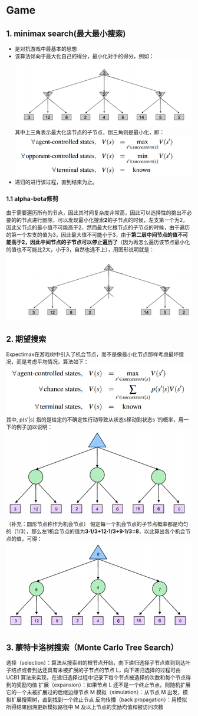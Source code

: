 # Game
## 1. minimax search(最大最小搜索)
- 是对抗游戏中最基本的思想
- 该算法倾向于最大化自己的得分，最小化对手的得分，例如：
  ![alt text](./img/image.png)
  其中上三角表示最大化该节点的子节点，倒三角则是最小化，即：
  ![alt text](./img/image-1.png)
- 递归的进行该过程，直到结束为止。
### 1.1 alpha-beta修剪
由于需要遍历所有的节点，因此其时间复杂度非常高，因此可以选择性的挑出不必要的的节点进行删除，可以发现最小化搜索**2**的子节点的时候，左支第一个为2，因此父节点的最小值不可能高于2，然而最大化根节点的子节点的时候，由于遍历的第一个左支的值为3，因此最大值不可能小于3，由于**第二层中间节点的值不可能高于2，因此中间节点的子节点可以停止遍历了**（因为再怎么遍历该节点最小化的值也不可能比2大，小于3，自然也选不上），用图形说明就是：
![alt text](./img/image-2.png)
## 2. 期望搜索
Expectimax在游戏树中引入了机会节点，而不是像最小化节点那样考虑最坏情况，而是考虑平均情况。算法如下：
![alt text](./img/image-3.png)
其中, p(s′|s) 指的是给定的不确定性行动导致从状态s移动到状态s ’的概率，用一下的例子加以说明：
![alt text](./img/image-4.png)
（补充：圆形节点称作为机会节点）
假定每一个机会节点的子节点概率都是均匀的（1/3），那么左1机会节点的值为**3·1/3+12·1/3+9·1/3=8**，以此算出各个机会节点的值，可得：
![alt text](./img/image-6.png)
## 3. 蒙特卡洛树搜索（Monte Carlo Tree Search）
选择（selection）：算法从搜索树的根节点开始，向下递归选择子节点直到到达叶子结点或者到达还具有未被扩展的子节点的节点 L，向下递归选择的过程可由 UCB1 算法来实现，在递归选择过程中记录下每个节点被选择的次数和每个节点得到的奖励均值
扩展（expansion）：如果节点 L 还不是一个终止节点，则随机扩展它的一个未被扩展过的后继边缘节点 M
模拟（simulation）：从节点 M 出发，模拟扩展搜索树，直到找到一个终止节点
反向传播（back propagation）：用模拟所得结果回溯更新模拟路径中 M 及以上节点的奖励均值和被访问次数